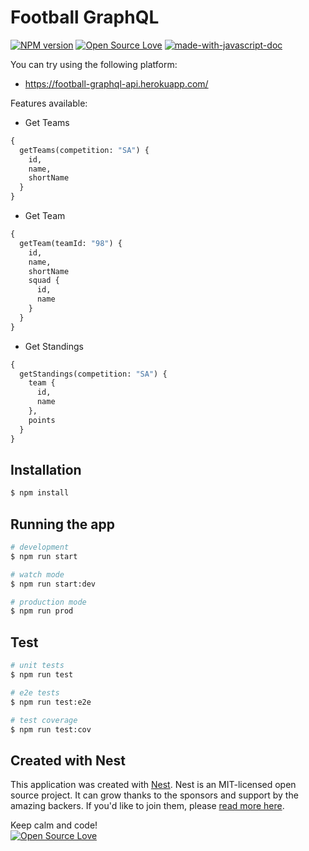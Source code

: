 # Football GraphQL
[![NPM version](https://d25lcipzij17d.cloudfront.net/badge.svg?id=gh&type=6&v=0.0.1)](http://badge.fury.io/js/badge-list)
[![Open Source Love](https://badges.frapsoft.com/os/mit/mit.svg?v=102)](https://github.com/ellerbrock/open-source-badge/)
[![made-with-javascript-doc](https://img.shields.io/badge/Made%20with-Typescript-1f425f.svg)](https://www.sphinx-doc.org/)

You can try using the following platform:
- https://football-graphql-api.herokuapp.com/


Features available:
- Get Teams
```graphql
{
  getTeams(competition: "SA") {
    id,
    name,
    shortName
  }
}
```
- Get Team
```graphql
{
  getTeam(teamId: "98") {
    id,
    name,
    shortName
    squad {
      id,
      name
    }
  }
}
```
- Get Standings
```graphql
{
  getStandings(competition: "SA") {
    team {
      id,
      name
    },
    points
  }
}
```

## Installation

```bash
$ npm install
```

## Running the app

```bash
# development
$ npm run start

# watch mode
$ npm run start:dev

# production mode
$ npm run prod
```

## Test

```bash
# unit tests
$ npm run test

# e2e tests
$ npm run test:e2e

# test coverage
$ npm run test:cov
```

## Created with Nest

This application was created with [Nest](https://github.com/nestjs/nest).
Nest is an MIT-licensed open source project. It can grow thanks to the sponsors and support by the amazing backers. If you'd like to join them, please [read more here](https://docs.nestjs.com/support).

Keep calm and code!
<br>
[![Open Source Love](https://badges.frapsoft.com/os/v3/open-source.svg?v=102)](https://github.com/ellerbrock/open-source-badge/)
